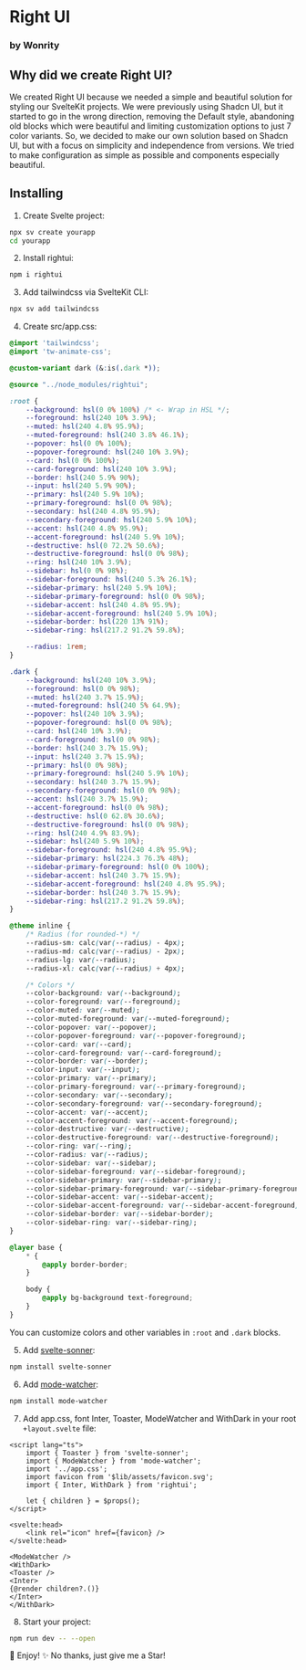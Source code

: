 # Right UI
### by Wonrity
## Why did we create Right UI?

We created Right UI because we needed a simple and beautiful solution for styling our SvelteKit projects. We were previously using Shadcn UI, but it started to go in the wrong direction, removing the Default style, abandoning old blocks which were beautiful and limiting customization options to just 7 color variants. So, we decided to make our own solution based on Shadcn UI, but with a focus on simplicity and independence from versions. We tried to make configuration as simple as possible and components especially beautiful.

## Installing

1. Create Svelte project:
```sh
npx sv create yourapp
cd yourapp
```
2. Install rightui:
```sh
npm i rightui
```
3. Add tailwindcss via SvelteKit CLI:
```sh
npx sv add tailwindcss
```
4. Create src/app.css:
```css
@import 'tailwindcss';
@import 'tw-animate-css';

@custom-variant dark (&:is(.dark *));

@source "../node_modules/rightui";

:root {
	--background: hsl(0 0% 100%) /* <- Wrap in HSL */;
	--foreground: hsl(240 10% 3.9%);
	--muted: hsl(240 4.8% 95.9%);
	--muted-foreground: hsl(240 3.8% 46.1%);
	--popover: hsl(0 0% 100%);
	--popover-foreground: hsl(240 10% 3.9%);
	--card: hsl(0 0% 100%);
	--card-foreground: hsl(240 10% 3.9%);
	--border: hsl(240 5.9% 90%);
	--input: hsl(240 5.9% 90%);
	--primary: hsl(240 5.9% 10%);
	--primary-foreground: hsl(0 0% 98%);
	--secondary: hsl(240 4.8% 95.9%);
	--secondary-foreground: hsl(240 5.9% 10%);
	--accent: hsl(240 4.8% 95.9%);
	--accent-foreground: hsl(240 5.9% 10%);
	--destructive: hsl(0 72.2% 50.6%);
	--destructive-foreground: hsl(0 0% 98%);
	--ring: hsl(240 10% 3.9%);
	--sidebar: hsl(0 0% 98%);
	--sidebar-foreground: hsl(240 5.3% 26.1%);
	--sidebar-primary: hsl(240 5.9% 10%);
	--sidebar-primary-foreground: hsl(0 0% 98%);
	--sidebar-accent: hsl(240 4.8% 95.9%);
	--sidebar-accent-foreground: hsl(240 5.9% 10%);
	--sidebar-border: hsl(220 13% 91%);
	--sidebar-ring: hsl(217.2 91.2% 59.8%);

	--radius: 1rem;
}

.dark {
	--background: hsl(240 10% 3.9%);
	--foreground: hsl(0 0% 98%);
	--muted: hsl(240 3.7% 15.9%);
	--muted-foreground: hsl(240 5% 64.9%);
	--popover: hsl(240 10% 3.9%);
	--popover-foreground: hsl(0 0% 98%);
	--card: hsl(240 10% 3.9%);
	--card-foreground: hsl(0 0% 98%);
	--border: hsl(240 3.7% 15.9%);
	--input: hsl(240 3.7% 15.9%);
	--primary: hsl(0 0% 98%);
	--primary-foreground: hsl(240 5.9% 10%);
	--secondary: hsl(240 3.7% 15.9%);
	--secondary-foreground: hsl(0 0% 98%);
	--accent: hsl(240 3.7% 15.9%);
	--accent-foreground: hsl(0 0% 98%);
	--destructive: hsl(0 62.8% 30.6%);
	--destructive-foreground: hsl(0 0% 98%);
	--ring: hsl(240 4.9% 83.9%);
	--sidebar: hsl(240 5.9% 10%);
	--sidebar-foreground: hsl(240 4.8% 95.9%);
	--sidebar-primary: hsl(224.3 76.3% 48%);
	--sidebar-primary-foreground: hsl(0 0% 100%);
	--sidebar-accent: hsl(240 3.7% 15.9%);
	--sidebar-accent-foreground: hsl(240 4.8% 95.9%);
	--sidebar-border: hsl(240 3.7% 15.9%);
	--sidebar-ring: hsl(217.2 91.2% 59.8%);
}

@theme inline {
	/* Radius (for rounded-*) */
	--radius-sm: calc(var(--radius) - 4px);
	--radius-md: calc(var(--radius) - 2px);
	--radius-lg: var(--radius);
	--radius-xl: calc(var(--radius) + 4px);

	/* Colors */
	--color-background: var(--background);
	--color-foreground: var(--foreground);
	--color-muted: var(--muted);
	--color-muted-foreground: var(--muted-foreground);
	--color-popover: var(--popover);
	--color-popover-foreground: var(--popover-foreground);
	--color-card: var(--card);
	--color-card-foreground: var(--card-foreground);
	--color-border: var(--border);
	--color-input: var(--input);
	--color-primary: var(--primary);
	--color-primary-foreground: var(--primary-foreground);
	--color-secondary: var(--secondary);
	--color-secondary-foreground: var(--secondary-foreground);
	--color-accent: var(--accent);
	--color-accent-foreground: var(--accent-foreground);
	--color-destructive: var(--destructive);
	--color-destructive-foreground: var(--destructive-foreground);
	--color-ring: var(--ring);
	--color-radius: var(--radius);
	--color-sidebar: var(--sidebar);
	--color-sidebar-foreground: var(--sidebar-foreground);
	--color-sidebar-primary: var(--sidebar-primary);
	--color-sidebar-primary-foreground: var(--sidebar-primary-foreground);
	--color-sidebar-accent: var(--sidebar-accent);
	--color-sidebar-accent-foreground: var(--sidebar-accent-foreground);
	--color-sidebar-border: var(--sidebar-border);
	--color-sidebar-ring: var(--sidebar-ring);
}

@layer base {
	* {
		@apply border-border;
	}

	body {
		@apply bg-background text-foreground;
	}
}

```
You can customize colors and other variables in `:root` and `.dark` blocks.

5. Add [svelte-sonner](https://svelte-sonner.vercel.app/):
```sh
npm install svelte-sonner
```
6. Add [mode-watcher](https://mode-watcher.sveco.dev/docs/getting-started):
```sh
npm install mode-watcher
```
7. Add app.css, font Inter, Toaster, ModeWatcher and WithDark in your root `+layout.svelte` file:
```svelte
<script lang="ts">
	import { Toaster } from 'svelte-sonner';
	import { ModeWatcher } from 'mode-watcher';
	import '../app.css';
	import favicon from '$lib/assets/favicon.svg';
	import { Inter, WithDark } from 'rightui';

	let { children } = $props();
</script>

<svelte:head>
	<link rel="icon" href={favicon} />
</svelte:head>

<ModeWatcher />
<WithDark>
<Toaster />
<Inter> 
{@render children?.()}
</Inter>
</WithDark>
```
8. Start your project:
```sh
npm run dev -- --open
```

🎉 Enjoy!
✨ No thanks, just give me a Star!
